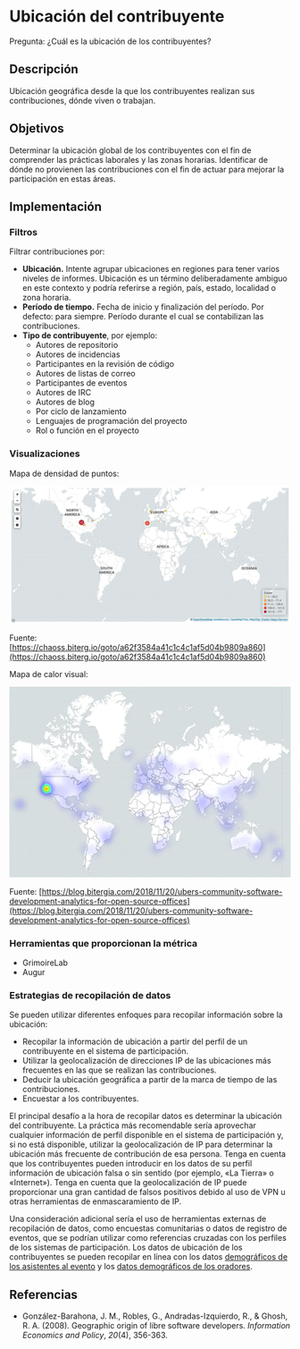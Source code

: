 # Ubicación del contribuyente

Pregunta: ¿Cuál es la ubicación de los contribuyentes?

## Descripción

Ubicación geográfica desde la que los contribuyentes realizan sus contribuciones, dónde viven o trabajan.


## Objetivos

Determinar la ubicación global de los contribuyentes con el fin de comprender las prácticas laborales y las zonas horarias. Identificar de dónde no provienen las contribuciones con el fin de actuar para mejorar la participación en estas áreas.


## Implementación


### Filtros

Filtrar contribuciones por:

* **Ubicación.** Intente agrupar ubicaciones en regiones para tener varios niveles de informes. Ubicación es un término deliberadamente ambiguo en este contexto y podría referirse a región, país, estado, localidad o zona horaria.
* **Período de tiempo.** Fecha de inicio y finalización del período. Por defecto: para siempre. Período durante el cual se contabilizan las contribuciones.
* **Tipo de contribuyente**, por ejemplo:
  * Autores de repositorio
  * Autores de incidencias
  * Participantes en la revisión de código
  * Autores de listas de correo
  * Participantes de eventos
  * Autores de IRC
  * Autores de blog
  * Por ciclo de lanzamiento
  * Lenguajes de programación del proyecto
  * Rol o función en el proyecto


### Visualizaciones

Mapa de densidad de puntos:

![Contributor Location Dot Density Map](images/contributor-location_dot-density-map.png)

Fuente: [https://chaoss.biterg.io/goto/a62f3584a41c1c4c1af5d04b9809a860](https://chaoss.biterg.io/goto/a62f3584a41c1c4c1af5d04b9809a860)

Mapa de calor visual:

![Contributor Location Heatmap](images/contributor-location_heatmap.png)

Fuente:  [https://blog.bitergia.com/2018/11/20/ubers-community-software-development-analytics-for-open-source-offices](https://blog.bitergia.com/2018/11/20/ubers-community-software-development-analytics-for-open-source-offices)


### Herramientas que proporcionan la métrica

*   GrimoireLab
*   Augur


### Estrategias de recopilación de datos

Se pueden utilizar diferentes enfoques para recopilar información sobre la ubicación:

*   Recopilar la información de ubicación a partir del perfil de un contribuyente en el sistema de participación.
*   Utilizar la geolocalización de direcciones IP de las ubicaciones más frecuentes en las que se realizan las contribuciones.
*   Deducir la ubicación geográfica a partir de la marca de tiempo de las contribuciones.
*   Encuestar a los contribuyentes.

El principal desafío a la hora de recopilar datos es determinar la ubicación del contribuyente. La práctica más recomendable sería aprovechar cualquier información de perfil disponible en el sistema de participación y, si no está disponible, utilizar la geolocalización de IP para determinar la ubicación más frecuente de contribución de esa persona. Tenga en cuenta que los contribuyentes pueden introducir en los datos de su perfil información de ubicación falsa o sin sentido (por ejemplo, «La Tierra» o «Internet»). Tenga en cuenta que la geolocalización de IP puede proporcionar una gran cantidad de falsos positivos debido al uso de VPN u otras herramientas de enmascaramiento de IP.

Una consideración adicional sería el uso de herramientas externas de recopilación de datos, como encuestas comunitarias o datos de registro de eventos, que se podrían utilizar como referencias cruzadas con los perfiles de los sistemas de participación. Los datos de ubicación de los contribuyentes se pueden recopilar en línea con los datos [demográficos de los asistentes al evento](https://chaoss.community/metric-attendee-demographics/) y los [datos demográficos de los oradores](https://chaoss.community/metric-speaker-demographics/).


## Referencias

*   González-Barahona, J. M., Robles, G., Andradas-Izquierdo, R., & Ghosh, R. A. (2008). Geographic origin of libre software developers. _Information Economics and Policy_, _20_(4), 356-363.
